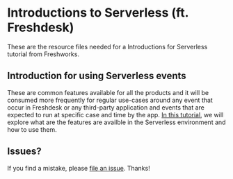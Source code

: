 # Introductions to Serverless (ft. Freshdesk)

These are the resource files needed for a Introductions for Serverless tutorial from Freshworks.

## Introduction for using Serverless events

These are common features available for all the products and it will be consumed more frequently for regular use-cases around any event that occur in Freshdesk or any third-party application and events that are expected to run at specific case and time by the app. [In this tutorial](https://developer.freshworks.com/tutorials), we will explore what are the features are availble in the Serverless environment and how to use them.

## Issues?

If you find a mistake, please [file an issue](https://github.com/freshworks-developers/serverless-events-freshdesk/issues/new). Thanks!
